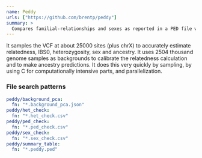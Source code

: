 ```yaml
---
name: Peddy
urls: ["https://github.com/brentp/peddy"]
summary: >
  Compares familial-relationships and sexes as reported in a PED file with those inferred from a VCF
---
```


It samples the VCF at about 25000 sites (plus chrX) to accurately estimate relatedness, IBS0, heterozygosity, sex and ancestry. It uses 2504 thousand genome samples as backgrounds to calibrate the relatedness calculation and to make ancestry predictions.
It does this very quickly by sampling, by using C for computationally intensive parts, and parallelization.

### File search patterns

```yaml
peddy/background_pca:
  fn: "*.background_pca.json"
peddy/het_check:
  fn: "*.het_check.csv"
peddy/ped_check:
  fn: "*.ped_check.csv"
peddy/sex_check:
  fn: "*.sex_check.csv"
peddy/summary_table:
  fn: "*.peddy.ped"
```
